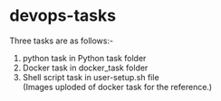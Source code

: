 # devops-tasks <br />
Three tasks are as follows:-  <br />
1. python task in Python task folder <br />
2. Docker task in docker_task folder <br />
3. Shell script task in user-setup.sh file <br />
(Images uploded of docker task for the reference.)
